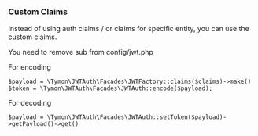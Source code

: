 ### Custom Claims

Instead of using auth claims / or claims for specific entity, you can use the custom claims.

You need to remove sub from config/jwt.php

For encoding
```
$payload = \Tymon\JWTAuth\Facades\JWTFactory::claims($claims)->make()
$token = \Tymon\JWTAuth\Facades\JWTAuth::encode($payload);
```

For decoding
```
$payload = \Tymon\JWTAuth\Facades\JWTAuth::setToken($payload)->getPayload()->get()
```
